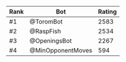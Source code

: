 Rank|Bot|Rating
---|---|---
#1|@ToromBot|2583
#2|@RaspFish|2534
#3|@OpeningsBot|2267
#4|@MinOpponentMoves|594
